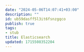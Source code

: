 ```yaml
---
date: "2024-05-06T14:07:41+03:00"
description: ""
id: ub59dasff5l3it6fsnzgqco
publish: true
tags:
- stub
title: Elasticsearch
updated: 1715508352204
---
```

